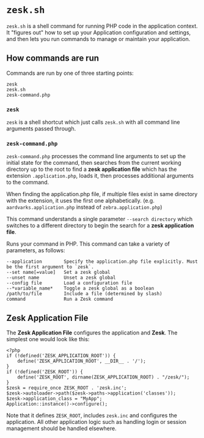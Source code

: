 # `zesk.sh`

`zesk.sh` is a shell command for running PHP code in the application context. It "figures out" how to set up your Application configuration and settings, and then lets you run commands to manage or maintain your application.

## How commands are run

Commands are run by one of three starting points:

	zesk
	zesk.sh
	zesk-command.php

### `zesk`

`zesk` is a shell shortcut which just calls `zesk.sh` with all command line arguments passed through.

### `zesk-command.php`

`zesk-command.php` processes the command line arguments to set up the initial state for the command, then searches from the current working directory up to the root to find a **zesk application file** which has the extension `.application.php`, loads it, then processes additional arguments to the command.

When finding the application.php file, if multiple files exist in same directory with the extension, it uses the first one alphabetically. (e.g. `aardvarks.application.php` instead of `zebra.application.php`)

This command understands a single parameter `--search directory` which switches to a different directory to begin the search for a **zesk application file**.

Runs your command in PHP. This command can take a variety of parameters, as follows:

	--application        Specify the application.php file explicitly. Must be the first argument to `zesk`.
    --set name[=value]   Set a zesk global
	--unset name         Unset a zesk global
	--config file        Load a configuration file
	--*variable_name*    Toggle a zesk global as a boolean
	/path/to/file        Include a file (determined by slash)
	command              Run a Zesk command

## Zesk Application File

The **Zesk Application File** configures the application and **Zesk**. The simplest one would look like this:

	<?php
	if (!defined('ZESK_APPLICATION_ROOT')) {
		define('ZESK_APPLICATION_ROOT', __DIR__ . '/');
	}
	if (!defined('ZESK_ROOT')) {
		define('ZESK_ROOT', dirname(ZESK_APPLICATION_ROOT) . "/zesk/");
	}
	$zesk = require_once ZESK_ROOT . 'zesk.inc';
	$zesk->autoloader->path($zesk->paths->application('classes'));
	$zesk->application_class = "MyApp";
	Application::instance()->configure();

Note that it defines `ZESK_ROOT`, includes `zesk.inc` and configures the application. All other application logic such as handling login or session management should be handled elsewhere.
